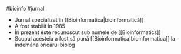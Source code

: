 #bioinfo #jurnal 
- Jurnal specializat în [[Bioinformatica|bioinformatică]] 
- A fost stabilit în 1985
- În prezent este recunoscut sub numele de [[Bioinformatics]] 
- Scopul acesteia a fost să pună [[Bioinformatica|bioinformatica]] la îndemâna oricărui biolog